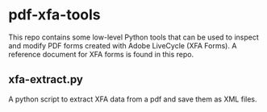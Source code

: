 # pdf-xfa-tools
This repo contains some low-level Python tools that can be used to inspect and modify PDF forms 
created with Adobe LiveCycle (XFA Forms). A reference document for XFA forms is found in this repo.

## xfa-extract.py

A python script to extract XFA data from a pdf and save them as XML files.